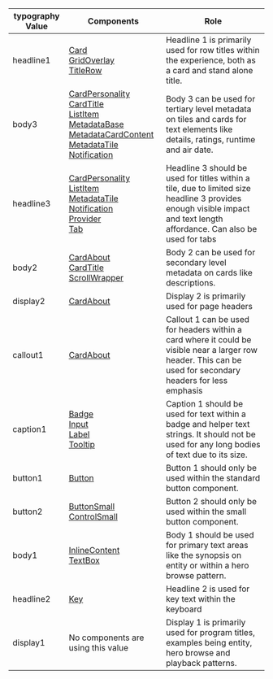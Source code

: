 typography Value | Components | Role 
--------|--------|--------
headline1 | [Card](../?path=/docs/tiles-cards--card--card)<br>[GridOverlay](../?path=/docs/foundations-gridoverlay--grid-overlay)<br>[TitleRow](../?path=/docs/navigation-titlerow--title-row)|Headline 1 is primarily used for row titles within the experience, both as a card and stand alone title.
body3 | [CardPersonality](../?path=/docs/tiles-cards--card--card)<br>[CardTitle](../?path=/docs/tiles-cards--card--card)<br>[ListItem](../?path=/docs/controls-listitem--list-item)<br>[MetadataBase](../?path=/docs/metadata-metadatabase--metadata-base)<br>[MetadataCardContent](../?path=/docs/metadata-metadatacardcontent--metadata-card-content)<br>[MetadataTile](../?path=/docs/metadata-metadatatile--metadata-tile)<br>[Notification](../?path=/docs/foundations-notification--basic)|Body 3 can be used for tertiary level metadata on tiles and cards for text elements like details, ratings, runtime and air date.
headline3 | [CardPersonality](../?path=/docs/tiles-cards--card--card)<br>[ListItem](../?path=/docs/controls-listitem--list-item)<br>[MetadataTile](../?path=/docs/metadata-metadatatile--metadata-tile)<br>[Notification](../?path=/docs/foundations-notification--basic)<br>[Provider](../?path=/docs/utilities-provider--provider)<br>[Tab](../?path=/docs/layout-tabbar--tab-bar)|Headline 3 should be used for titles within a tile, due to limited size headline 3 provides enough visible impact and text length affordance. Can also be used for tabs
body2 | [CardAbout](../?path=/docs/tiles-cards-cardabout--card-about)<br>[CardTitle](../?path=/docs/tiles-cards--card--card)<br>[ScrollWrapper](../?path=/docs/layout-scrollwrapper--scroll-wrapper)|Body 2 can be used for secondary level metadata on cards like descriptions.
display2 | [CardAbout](../?path=/docs/tiles-cards-cardabout--card-about)|Display 2 is primarily used for page headers
callout1 | [CardAbout](../?path=/docs/tiles-cards-cardabout--card-about)|Callout 1 can be used for headers within a card where it could be visible near a larger row header. This can be used for secondary headers for less emphasis
caption1 | [Badge](../?path=/docs/text-badge--text)<br>[Input](../?path=/docs/keyboard-input--input)<br>[Label](../?path=/docs/metadata-label--label)<br>[Tooltip](../?path=/docs/utilities-tooltip--tooltip)|Caption 1 should be used for text within a badge and helper text strings. It should not be used for any long bodies of text due to its size.
button1 | [Button](../?path=/docs/controls-button--button)|Button 1 should only be used within the standard button component.
button2 | [ButtonSmall](../?path=/docs/controls-button--button)<br>[ControlSmall](../?path=/docs/controls-control--control)|Button 2 should only be used within the small button component.
body1 | [InlineContent](../?path=/docs/text-inlinecontent--inline-content)<br>[TextBox](../?path=/docs/text-textbox--basic)|Body 1 should be used for primary text areas like the synopsis on entity or within a hero browse pattern.
headline2 | [Key](../?path=/docs/keyboard-key--key)|Headline 2 is used for key text within the keyboard
display1 | No components are using this value |Display 1 is primarily used for program titles, examples being entity, hero browse and playback patterns.
